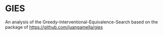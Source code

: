 # GIES
An analysis of the Greedy-Interventional-Equivalence-Search based on the package of https://github.com/juangamella/gies
